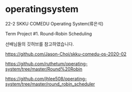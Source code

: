 # operatingsystem
22-2 SKKU COMEDU Operating System(류은석)

Term Project #1. Round-Robin Scheduling

선배님들의 깃허브를 참고하였습니다.

https://github.com/Jason-Choi/skku-comedu-os-2020-02

https://github.com/ruthetum/operating-system/tree/master/Round%20Robin

https://github.com/jhlee508/operating-system/tree/master/round_robin_scheduler
